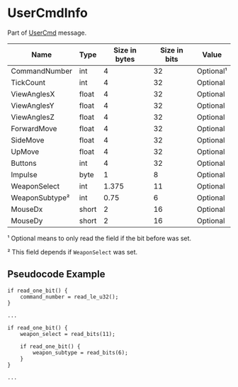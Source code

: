 # UserCmdInfo

Part of [UserCmd](/messages/usercmd.md) message.

| Name | Type | Size in bytes | Size in bits | Value |
| --- | --- | --- | --- | --- |
| CommandNumber | int | 4 | 32 | Optional¹ |
| TickCount | int | 4 | 32 | Optional |
| ViewAnglesX | float | 4 | 32 | Optional |
| ViewAnglesY | float | 4 | 32 | Optional |
| ViewAnglesZ | float | 4 | 32 | Optional |
| ForwardMove | float | 4 | 32 | Optional |
| SideMove | float | 4 | 32 | Optional |
| UpMove | float | 4 | 32 | Optional |
| Buttons | int | 4 | 32 | Optional |
| Impulse | byte | 1 | 8 | Optional |
| WeaponSelect | int | 1.375 | 11 | Optional |
| WeaponSubtype² | int | 0.75 | 6 | Optional |
| MouseDx | short | 2 | 16 | Optional |
| MouseDy | short | 2 | 16 | Optional |

¹ Optional means to only read the field if the bit before was set.

² This field depends if `WeaponSelect` was set.

## Pseudocode Example

```rust,noplaypen
if read_one_bit() {
    command_number = read_le_u32();
}

...

if read_one_bit() {
    weapon_select = read_bits(11);

    if read_one_bit() {
        weapon_subtype = read_bits(6);
    }
}

...
```
